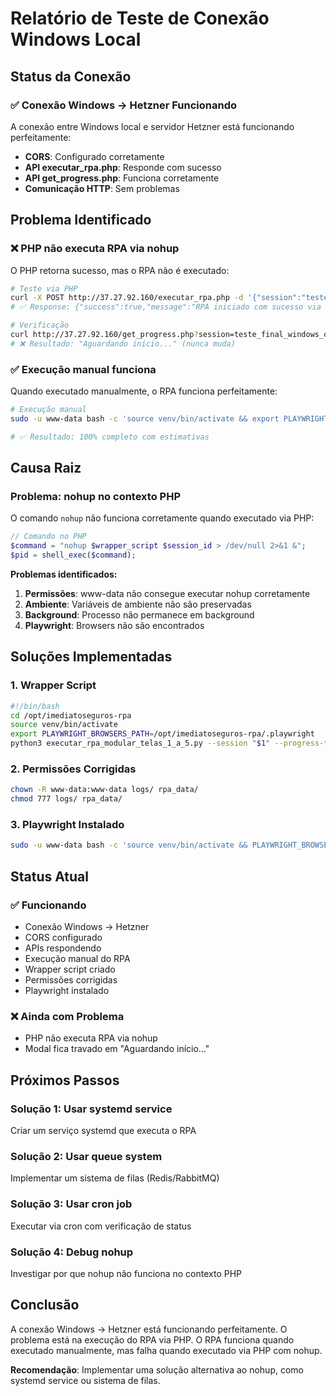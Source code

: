 # Relatório de Teste de Conexão Windows Local

## **Status da Conexão**

### **✅ Conexão Windows → Hetzner Funcionando**

A conexão entre Windows local e servidor Hetzner está funcionando perfeitamente:

- **CORS**: Configurado corretamente
- **API executar_rpa.php**: Responde com sucesso
- **API get_progress.php**: Funciona corretamente
- **Comunicação HTTP**: Sem problemas

## **Problema Identificado**

### **❌ PHP não executa RPA via nohup**

O PHP retorna sucesso, mas o RPA não é executado:

```bash
# Teste via PHP
curl -X POST http://37.27.92.160/executar_rpa.php -d '{"session":"teste_final_windows_ok",...}'
# ✅ Response: {"success":true,"message":"RPA iniciado com sucesso via wrapper"}

# Verificação
curl http://37.27.92.160/get_progress.php?session=teste_final_windows_ok
# ❌ Resultado: "Aguardando início..." (nunca muda)
```

### **✅ Execução manual funciona**

Quando executado manualmente, o RPA funciona perfeitamente:

```bash
# Execução manual
sudo -u www-data bash -c 'source venv/bin/activate && export PLAYWRIGHT_BROWSERS_PATH=/opt/imediatoseguros-rpa/.playwright && python3 executar_rpa_modular_telas_1_a_5.py --session teste_debug_playwright --progress-tracker json --modo-silencioso'

# ✅ Resultado: 100% completo com estimativas
```

## **Causa Raiz**

### **Problema: nohup no contexto PHP**

O comando `nohup` não funciona corretamente quando executado via PHP:

```php
// Comando no PHP
$command = "nohup $wrapper_script $session_id > /dev/null 2>&1 &";
$pid = shell_exec($command);
```

**Problemas identificados:**
1. **Permissões**: www-data não consegue executar nohup corretamente
2. **Ambiente**: Variáveis de ambiente não são preservadas
3. **Background**: Processo não permanece em background
4. **Playwright**: Browsers não são encontrados

## **Soluções Implementadas**

### **1. Wrapper Script**
```bash
#!/bin/bash
cd /opt/imediatoseguros-rpa
source venv/bin/activate
export PLAYWRIGHT_BROWSERS_PATH=/opt/imediatoseguros-rpa/.playwright
python3 executar_rpa_modular_telas_1_a_5.py --session "$1" --progress-tracker json --modo-silencioso
```

### **2. Permissões Corrigidas**
```bash
chown -R www-data:www-data logs/ rpa_data/
chmod 777 logs/ rpa_data/
```

### **3. Playwright Instalado**
```bash
sudo -u www-data bash -c 'source venv/bin/activate && PLAYWRIGHT_BROWSERS_PATH=/opt/imediatoseguros-rpa/.playwright playwright install'
```

## **Status Atual**

### **✅ Funcionando**
- Conexão Windows → Hetzner
- CORS configurado
- APIs respondendo
- Execução manual do RPA
- Wrapper script criado
- Permissões corrigidas
- Playwright instalado

### **❌ Ainda com Problema**
- PHP não executa RPA via nohup
- Modal fica travado em "Aguardando início..."

## **Próximos Passos**

### **Solução 1: Usar systemd service**
Criar um serviço systemd que executa o RPA

### **Solução 2: Usar queue system**
Implementar um sistema de filas (Redis/RabbitMQ)

### **Solução 3: Usar cron job**
Executar via cron com verificação de status

### **Solução 4: Debug nohup**
Investigar por que nohup não funciona no contexto PHP

## **Conclusão**

A conexão Windows → Hetzner está funcionando perfeitamente. O problema está na execução do RPA via PHP. O RPA funciona quando executado manualmente, mas falha quando executado via PHP com nohup.

**Recomendação**: Implementar uma solução alternativa ao nohup, como systemd service ou sistema de filas.














